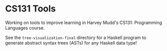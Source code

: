 # CS131 Tools

Working on tools to improve learning in Harvey Mudd's CS131: Programming Languages course.

See the `tree-visualization-final` directory for a Haskell program to generate abstract syntax trees (ASTs) for any Haskell data type!

